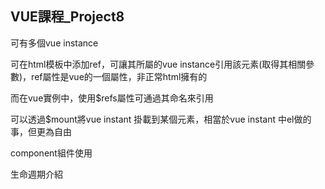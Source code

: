 ## VUE課程_Project8
可有多個vue instance

可在html模板中添加ref，可讓其所屬的vue instance引用該元素(取得其相關參數)，ref屬性是vue的一個屬性，非正常html擁有的

而在vue實例中，使用$refs屬性可通過其命名來引用

可以透過$mount將vue instant 掛載到某個元素，相當於vue instant 中el做的事，但更為自由


component組件使用

生命週期介紹
